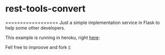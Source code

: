 # rest-tools-convert
==================
Just a simple implementation service in Flask to help some other developers.

This example is running in heroku, right [here](http://alexandre-tools.herokuapp.com "Heroku App"):

Fell free to improove and fork (: